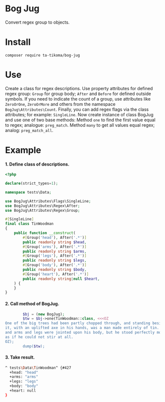 # Bog Jug
Convert regex group to objects.

# Install
`composer require ta-tikoma/bog-jug`

# Use
Create a class for regex descriptions. Use property attributes for defined regex group: `Group` for group body; `After` and `Before` for defined outside symbols. If you need to indicate the count of a group, use attributes like `ZeroOrOne`, `ZeroOrMore` and others from the namespace `BogJug\Attributes\Count`. Finally, you can add regex flags via the class attributes; for example: `SingleLine`. 
Now create instance of class BogJug and use one of two base methods:
Method `one` to find the first value equal to regex; analogue: `preg_match`. 
Method `many` to get all values equal regex; analog: `preg_match_all`.

# Example
#### 1. Define class of descriptions.
```php
<?php

declare(strict_types=1);

namespace tests\Data;

use BogJug\Attributes\Flags\SingleLine;
use BogJug\Attributes\Regex\After;
use BogJug\Attributes\Regex\Group;

#[SingleLine]
final class TinWoodman
{
    public function __construct(
        #[Group('head'), After('.*')]
        public readonly string $head,
        #[Group('arms'), After('.*')]
        public readonly string $arms,
        #[Group('legs'), After('.*')]
        public readonly string $legs,
        #[Group('body'), After('.*')]
        public readonly string $body,
        #[Group('heart'), After('.*')]
        public readonly string|null $heart,
    ) {
    }
}
```
#### 2. Call method of BogJug.
```php
        $bj = (new BogJug);
        $tw = $bj->one(TinWoodman::class, <<<OZ
One of the big trees had been partly chopped through, and standing beside
it, with an uplifted axe in his hands, was a man made entirely of tin. His head
and arms and legs were jointed upon his body, but he stood perfectly motionless, 
as if he could not stir at all.
OZ);
        dump($tw);
```
#### 3. Take result.
```bash
^ tests\Data\TinWoodman^ {#427
  +head: "head"
  +arms: "arms"
  +legs: "legs"
  +body: "body"
  +heart: null
}
```

